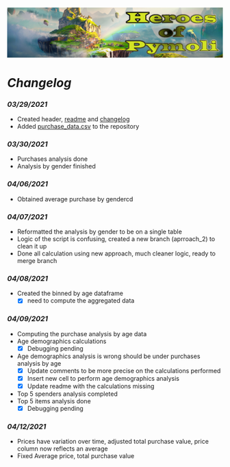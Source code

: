 ![Heroes Of Pymoli](Resources/header.png)

# ***Changelog***

### *03/29/2021*
- Created header, [readme](/readme.md) and [changelog](changelog.md)
- Added [purchase_data.csv](/Resources/purchase_data.csv) to the repository

### *03/30/2021*
- Purchases analysis done
- Analysis by gender finished

### *04/06/2021*
- Obtained average purchase by gendercd

### *04/07/2021*
- Reformatted the analysis by gender to be on a single table
- Logic of the script is confusing, created a new branch (aprroach_2) to clean it up
- Done all calculation using new approach, much cleaner logic, ready to merge branch

### *04/08/2021*
- Created the binned by age dataframe
    - [X] need to compute the aggregated data

### *04/09/2021*
- Computing the purchase analysis by age data
- Age demographics calculations
    - [X] Debugging pending
- Age demographics analysis is wrong should be under purchases analysis by age
    - [X] Update comments to be more precise on the calculations performed
    - [X] Insert new cell to perform age demographics analysis
    - [X] Update readme with the calculations missing
- Top 5 spenders analysis completed
- Top 5 items analysis done
    - [X] Debugging pending

### *04/12/2021*
- Prices have variation over time, adjusted total purchase value, price column now reflects an average
- Fixed Average price, total purchase value